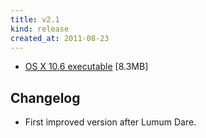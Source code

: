 ```yaml
---
title: v2.1
kind: release
created_at: 2011-08-23
---
```



* [OS X 10.6 executable](http://github.com/downloads/Spooner/alpha_channel/alpha_channel_v1_2_1_OSX_10_6.zip) [8.3MB]

Changelog
---------

* First improved version after Lumum Dare.